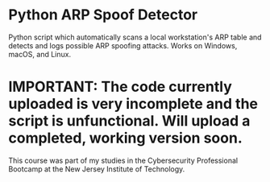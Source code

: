 # Python ARP Spoof Detector

Python script which automatically scans a local workstation's ARP table and detects and logs possible ARP spoofing attacks. Works on Windows, macOS, and Linux.

# IMPORTANT: The code currently uploaded is very incomplete and the script is unfunctional. Will upload a completed, working version soon.

This course was part of my studies in the Cybersecurity Professional Bootcamp at the New Jersey Institute of Technology.
